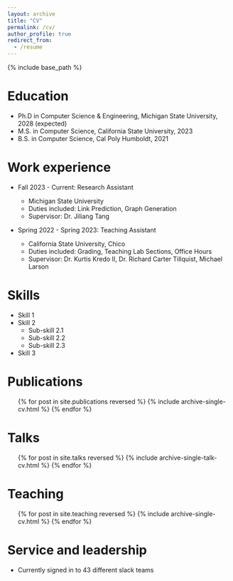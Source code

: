 ```yaml
---
layout: archive
title: "CV"
permalink: /cv/
author_profile: true
redirect_from:
  - /resume
---
```


{% include base_path %}

Education
======
* Ph.D in Computer Science & Engineering, Michigan State University, 2028 (expected)
* M.S. in Computer Science, California State University, 2023
* B.S. in Computer Science, Cal Poly Humboldt, 2021

Work experience
======
* Fall 2023 - Current: Research Assistant
  * Michigan State University
  * Duties included: Link Prediction, Graph Generation
  * Supervisor: Dr. Jiliang Tang

* Spring 2022 - Spring 2023: Teaching Assistant
  * California State University, Chico
  * Duties included: Grading, Teaching Lab Sections, Office Hours
  * Supervisor: Dr. Kurtis Kredo II, Dr. Richard Carter Tillquist, Michael Larson
  
Skills
======
* Skill 1
* Skill 2
  * Sub-skill 2.1
  * Sub-skill 2.2
  * Sub-skill 2.3
* Skill 3

Publications
======
  <ul>{% for post in site.publications reversed %}
    {% include archive-single-cv.html %}
  {% endfor %}</ul>
  
Talks
======
  <ul>{% for post in site.talks reversed %}
    {% include archive-single-talk-cv.html  %}
  {% endfor %}</ul>
  
Teaching
======
  <ul>{% for post in site.teaching reversed %}
    {% include archive-single-cv.html %}
  {% endfor %}</ul>
  
Service and leadership
======
* Currently signed in to 43 different slack teams
